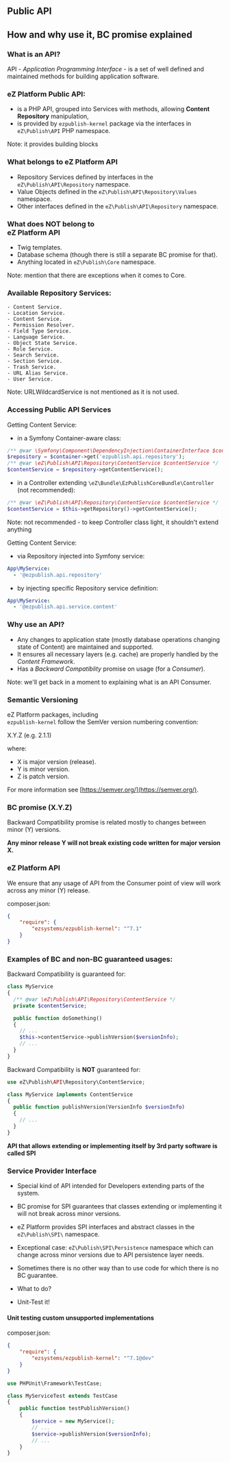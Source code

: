 ## Public API
## How and why use it, BC promise explained


### What is an API?

API - _Application Programming Interface_ - is a set of well defined and maintained methods for building application software.

### eZ Platform Public API:
- is a PHP API, grouped into Services with methods, allowing **Content Repository** manipulation,
- is provided by `ezpublish-kernel` package via the interfaces in `eZ\Publish\API` PHP namespace.

Note: it provides building blocks


### What belongs to eZ Platform API

- Repository Services defined by interfaces in the `eZ\Publish\API\Repository` namespace.
- Value Objects defined in the `eZ\Publish\API\Repository\Values` namespace.
- Other interfaces defined in the `eZ\Publish\API\Repository` namespace.


### What does NOT belong to<br> eZ Platform API

- Twig templates.
- Database schema (though there is still a separate BC promise for that).
- Anything located in `eZ\Publish\Core` namespace.

Note: mention that there are exceptions when it comes to Core.


### Available Repository Services:

```
- Content Service.
- Location Service.
- Content Service.
- Permission Resolver.
- Field Type Service.
- Language Service.
- Object State Service.
- Role Service.
- Search Service.
- Section Service.
- Trash Service.
- URL Alias Service.
- User Service.
```

Note: URLWildcardService is not mentioned as it is not used.


### Accessing Public API Services

Getting Content Service:
- in a Symfony Container-aware class:
```php
/** @var \Symfony\Component\DependencyInjection\ContainerInterface $container */
$repository = $container->get('ezpublish.api.repository');
/** @var \eZ\Publish\API\Repository\ContentService $contentService */
$contentService = $repository->getContentService();
```
- in a Controller extending `\eZ\Bundle\EzPublishCoreBundle\Controller` (not recommended):
```php
/** @var \eZ\Publish\API\Repository\ContentService $contentService */
$contentService = $this->getRepository()->getContentService();
```
Note: not recommended - to keep Controller class light, it shouldn't extend anything


Getting Content Service:
- via Repository injected into Symfony service:
```yaml
App\MyService:
  - '@ezpublish.api.repository'
```
- by injecting specific Repository service definition:
```yaml
App\MyService:
  - '@ezpublish.api.service.content'
```


### Why use an API?

- Any changes to application state (mostly database operations changing state of Content) are maintained and supported.
- It ensures all necessary layers (e.g. cache) are properly handled by the _Content Framework_.
- Has a _Backward Compatiblity_ promise on usage (for a _Consumer_).

Note: we'll get back in a moment to explaining what is an API Consumer.


### Semantic Versioning

eZ Platform packages, including<br /> `ezpublish-kernel`
follow the SemVer version numbering convention:

X.Y.Z (e.g. 2.1.1)

where:
- X is major version (release).
- Y is minor version.
- Z is patch version.

For more information see [https://semver.org/](https://semver.org/).


### BC promise (X.Y.Z)

Backward Compatibility promise is related mostly to changes between minor (Y) versions.

**Any minor release Y will not break existing code written for major version X.**


### eZ Platform API

We ensure that any usage of API from the Consumer point of view will work across any minor (Y) release.

composer.json:
```json
{
    "require": {
        "ezsystems/ezpublish-kernel": "^7.1"
    }
}
```


### Examples of BC and non-BC guaranteed usages:

Backward Compatibility is guaranteed for:
```php
class MyService
{
  /** @var \eZ\Publish\API\Repository\ContentService */
  private $contentService;

  public function doSomething()
  {
    // ...
    $this->contentService->publishVersion($versionInfo);
    // ...
  }
}
```


Backward Compatibility is **NOT** guaranteed for:
```php
use eZ\Publish\API\Repository\ContentService;

class MyService implements ContentService
{
  public function publishVersion(VersionInfo $versionInfo)
  {
    // ...
  }
}
```

**API that allows extending or implementing itself by 3rd party software is called SPI**


### Service Provider Interface

- Special kind of API intended for Developers extending parts of the system.
- BC promise for SPI guarantees that classes extending or implementing it will not break across minor versions.
- eZ Platform provides SPI interfaces and abstract classes in the `eZ\Publish\SPI\` namespace.
- Exceptional case: `eZ\Publish\SPI\Persistence` namespace which can change across minor versions due to API persistence layer needs.


- Sometimes there is no other way than to use code for which there is no BC guarantee.
- What to do?<!-- .element: class="fragment" -->
- Unit-Test it!<!-- .element: class="fragment" -->


#### Unit testing custom unsupported implementations

composer.json:
```json
{
    "require": {
        "ezsystems/ezpublish-kernel": "^7.1@dev"
    }
}
```

```php
use PHPUnit\Framework\TestCase;

class MyServiceTest extends TestCase
{
    public function testPublishVersion()
    {
        $service = new MyService();
        // ...
        $service->publishVersion($versionInfo);
        // ...
    }
}
```
